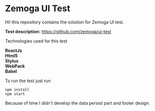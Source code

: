 # Zemoga UI Test

Hi! this repository contains the solution for Zemoga UI test.

**Test description:** https://github.com/zemoga/ui-test

Technologies used for this test

 **ReactJs**<br>
 **Html5**<br>
 **Stylus**<br>
 **WebPack**<br>
 **Babel**<br>

To run the test just run

  `npm install`<br>
  `npm start`

Because of time I didn't develop the data persist part and footer design.
